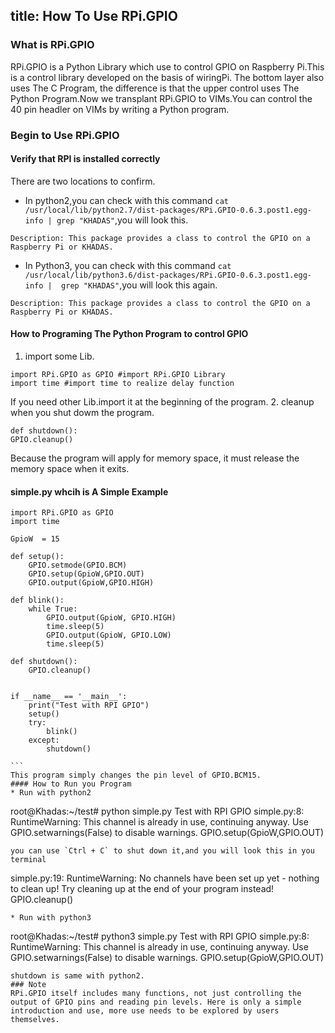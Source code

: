 title: How To Use RPi.GPIO
---

### What is RPi.GPIO
RPi.GPIO is a Python Library which use to control GPIO on Raspberry Pi.This is a control library developed on the basis of wiringPi. The bottom layer also uses The C Program, the difference is that the upper control uses The Python Program.Now we transplant RPi.GPIO to VIMs.You can control the 40 pin headler on VIMs by writing a Python program. 

### Begin to Use RPi.GPIO
#### Verify that RPI is installed correctly
There are two locations to confirm.
* In python2,you can check with this command `cat /usr/local/lib/python2.7/dist-packages/RPi.GPIO-0.6.3.post1.egg-info | grep "KHADAS"`,you will look this.
```
Description: This package provides a class to control the GPIO on a Raspberry Pi or KHADAS.
```
* In Python3, you can check with this command `cat /usr/local/lib/python3.6/dist-packages/RPi.GPIO-0.6.3.post1.egg-info |  grep "KHADAS"`,you will look this again.
```
Description: This package provides a class to control the GPIO on a Raspberry Pi or KHADAS.
```
#### How to Programing The Python Program to control GPIO

1. import some Lib.
```
import RPi.GPIO as GPIO #import RPi.GPIO Library
import time #import time to realize delay function
```
If you need other Lib.import it at the beginning of the program.
2. cleanup when you shut dowm the program.
```
def shutdown():
GPIO.cleanup()
```
Because the program will apply for memory space, it must release the memory space when it exits.
#### simple.py whcih is A Simple Example
```
import RPi.GPIO as GPIO
import time

GpioW  = 15

def setup():
	GPIO.setmode(GPIO.BCM)
	GPIO.setup(GpioW,GPIO.OUT)
	GPIO.output(GpioW,GPIO.HIGH)

def blink():
	while True:
		GPIO.output(GpioW, GPIO.HIGH)
		time.sleep(5)
		GPIO.output(GpioW, GPIO.LOW)
		time.sleep(5)

def shutdown():
	GPIO.cleanup()


if __name__ == '__main__':
	print("Test with RPI GPIO")
	setup()
	try:
		blink()
	except:
		shutdown()
																																																		   ```
This program simply changes the pin level of GPIO.BCM15.
#### How to Run you Program
* Run with python2
```
root@Khadas:~/test# python simple.py 
Test with RPI GPIO
simple.py:8: RuntimeWarning: This channel is already in use, continuing anyway.  Use GPIO.setwarnings(False) to disable warnings.
GPIO.setup(GpioW,GPIO.OUT)
```
you can use `Ctrl + C` to shut down it,and you will look this in you terminal
```
simple.py:19: RuntimeWarning: No channels have been set up yet - nothing to clean up!  Try cleaning up at the end of your program instead!
GPIO.cleanup()
```
* Run with python3
```
root@Khadas:~/test# python3 simple.py 
Test with RPI GPIO
simple.py:8: RuntimeWarning: This channel is already in use, continuing anyway.  Use GPIO.setwarnings(False) to disable warnings.
GPIO.setup(GpioW,GPIO.OUT)
```
shutdown is same with python2.
### Note
RPi.GPIO itself includes many functions, not just controlling the output of GPIO pins and reading pin levels. Here is only a simple introduction and use, more use needs to be explored by users themselves.
